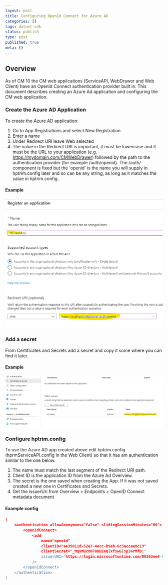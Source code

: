 ```yaml
---
layout: post
title: Configuring OpenId Connect for Azure AD
categories: []
tags: dotnet-sdk
status: publish
type: post
published: true
meta: {}
---
```


## Overview

As of CM 10 the CM web applications (ServiceAPI, WebDrawer and Web Client) have an OpenId Connect authentication provider built in. This document describes creating an Azure Ad application and configuring the CM web application.

### Create the Azure AD Application

To create the Azure AD application:

1.  Go to App Registrations and select New Registration
2.  Enter a name
3.  Under Redirect URI leave Web selected
4.  The value in the Redirect URI is important, it must be lowercase and it must be the URL to your application (e.g. https://mydomain.com/CMWebDrawer) followed by the path to the authentication provider (for example /auth/openid). The /auth/ component is fixed but the 'openid' is the name you will supply in hptrim.config later and so can be any string, as long as it matches the value in hptrim.config.

#### Example

![](/images/azuread_app_1.png)

### Add a secret

From Certificates and Secrets add a secret and copy it some where you can find it later.

#### Example

![](/images/azuread_secret.png)

### Configure hptrim.config

To use the Azure AD app created above edit hptrim.config (hprmServiceAPI.config in the Web Client) so that it has am authentication similar to the one below.

1.  The name must match the last segment of the Redirect URI path.
2.  Client ID is the application ID from the Azure Ad Overview.
3.  The secret is the one saved when creating the App. If it was not saved created a new one in Certificates and Secrets.
4.  Get the issuerUri from Overview > Endpoints > OpenID Connect metadata document

#### Example config

```json
(
	<authentication allowAnonymous="false" slidingSessionMinutes="60">
		<openIdConnect>
			<add
				name="openid"
				clientID="ae39011d-52e7-4ecc-b9eb-6c5accee8c19"
				clientSecret="_MqVMUc8N70DBZeQ[xfswG[sp3GrMfD:"
				issuerURI="https://login.microsoftonline.com/08363ee4-6592-4325-9d5a-5a25e00d482b/v2.0/.well-known/openid-configuration"
			/>
		</openIdConnect>
	</authentication>
)
```
